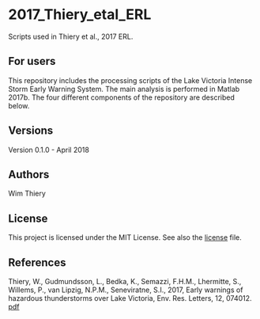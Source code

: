 # 2017_Thiery_etal_ERL

Scripts used in Thiery et al., 2017 ERL. 

## For users
This repository includes the processing scripts of the Lake Victoria Intense Storm Early Warning System. The main analysis is performed in Matlab 2017b. The four different components of the repository are described below.

## Versions
Version 0.1.0 - April 2018

## Authors
Wim Thiery

## License
This project is licensed under the MIT License. See also the [license](./license) file.

## References

Thiery, W., Gudmundsson, L., Bedka, K., Semazzi, F.H.M., Lhermitte, S., Willems, P., van Lipzig, N.P.M., Seneviratne, S.I., 2017, Early warnings of hazardous thunderstorms over Lake Victoria, Env. Res. Letters, 12, 074012. 
[pdf](https://vub-my.sharepoint.com/personal/wim_thiery_vub_be/_layouts/15/onedrive.aspx?id=%2Fpersonal%2Fwim%5Fthiery%5Fvub%5Fbe%2FDocuments%2Fpublic%2Fwebsite%2Fpapers%5FWT%2FThiery%5Fetal%5F2017%5FERL%2Epdf&parent=%2Fpersonal%2Fwim%5Fthiery%5Fvub%5Fbe%2FDocuments%2Fpublic%2Fwebsite%2Fpapers%5FWT&slrid=1fde639e%2Dd033%2D5000%2D7b3c%2D56d8d6fc95fa)